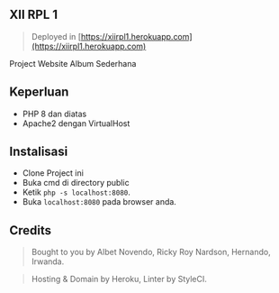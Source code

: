 ## XII RPL 1

> Deployed in [https://xiirpl1.herokuapp.com](https://xiirpl1.herokuapp.com)

Project Website Album Sederhana

## Keperluan

- PHP 8 dan diatas
- Apache2 dengan VirtualHost

## Instalisasi

- Clone Project ini
- Buka cmd di directory public
- Ketik `php -s localhost:8080`.
- Buka `localhost:8080` pada browser anda.

## Credits

> Bought to you by Albet Novendo, Ricky Roy Nardson, Hernando, Irwanda.

> Hosting & Domain by Heroku, Linter by StyleCI. 